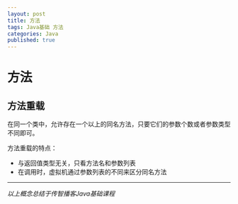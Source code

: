 ```yaml
---  
layout: post  
title: 方法  
tags: Java基础 方法  
categories: Java  
published: true  
---  
```


# 方法 #

## 方法重载

在同一个类中，允许存在一个以上的同名方法，只要它们的参数个数或者参数类型不同即可。

方法重载的特点：

* 与返回值类型无关，只看方法名和参数列表
* 在调用时，虚拟机通过参数列表的不同来区分同名方法


----------

*以上概念总结于传智播客Java基础课程*